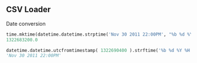 ## CSV Loader

Date conversion 

```python
time.mktime(datetime.datetime.strptime('Nov 30 2011 22:00PM', "%b %d %Y %H:%M%p").timetuple()) 
1322683200.0
```

```python
datetime.datetime.utcfromtimestamp( 1322690400 ).strftime('%b %d %Y %H:%M%p') 
'Nov 30 2011 22:00PM'
```
